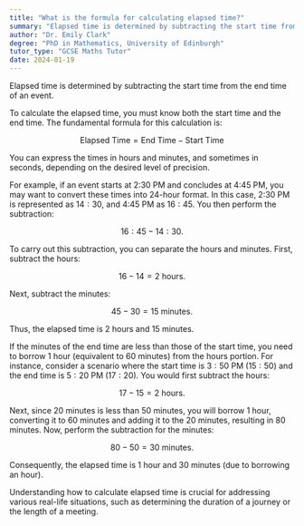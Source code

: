 ```yaml
---
title: "What is the formula for calculating elapsed time?"
summary: "Elapsed time is determined by subtracting the start time from the end time, providing the duration of an event or activity."
author: "Dr. Emily Clark"
degree: "PhD in Mathematics, University of Edinburgh"
tutor_type: "GCSE Maths Tutor"
date: 2024-01-19
---
```


Elapsed time is determined by subtracting the start time from the end time of an event.

To calculate the elapsed time, you must know both the start time and the end time. The fundamental formula for this calculation is:

$$
\text{Elapsed Time} = \text{End Time} - \text{Start Time}
$$

You can express the times in hours and minutes, and sometimes in seconds, depending on the desired level of precision.

For example, if an event starts at 2:30 PM and concludes at 4:45 PM, you may want to convert these times into 24-hour format. In this case, 2:30 PM is represented as $14:30$, and 4:45 PM as $16:45$. You then perform the subtraction: 

$$
16:45 - 14:30.
$$

To carry out this subtraction, you can separate the hours and minutes. First, subtract the hours:

$$
16 - 14 = 2 \text{ hours}.
$$

Next, subtract the minutes:

$$
45 - 30 = 15 \text{ minutes}.
$$

Thus, the elapsed time is $2$ hours and $15$ minutes.

If the minutes of the end time are less than those of the start time, you need to borrow $1$ hour (equivalent to $60$ minutes) from the hours portion. For instance, consider a scenario where the start time is $3:50 \text{ PM}$ ($15:50$) and the end time is $5:20 \text{ PM}$ ($17:20$). You would first subtract the hours:

$$
17 - 15 = 2 \text{ hours}.
$$

Next, since $20$ minutes is less than $50$ minutes, you will borrow $1$ hour, converting it to $60$ minutes and adding it to the $20$ minutes, resulting in $80$ minutes. Now, perform the subtraction for the minutes:

$$
80 - 50 = 30 \text{ minutes}.
$$

Consequently, the elapsed time is $1$ hour and $30$ minutes (due to borrowing an hour).

Understanding how to calculate elapsed time is crucial for addressing various real-life situations, such as determining the duration of a journey or the length of a meeting.
    